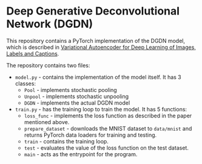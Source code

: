 # Deep Generative Deconvolutional Network (DGDN)

This repository contains a PyTorch implementation of the DGDN model, which is described in [Variational Autoencoder for Deep Learning of Images, Labels and Captions](https://proceedings.neurips.cc/paper/2016/file/eb86d510361fc23b59f18c1bc9802cc6-Paper.pdf).

The repository contains two files:

* `model.py` - contains the implementation of the model itself. It has 3 classes:
    * `Pool` - implements stochastic pooling
    * `Unpool` - implements stochastic unpooling
    * `DGDN` - implements the actual DGDN model
* `train.py` - has the training loop to train the model. It has 5 functions:
  * `loss_func` - implements the loss function as described in the paper mentioned above.
  * `prepare_dataset` - downloads the MNIST dataset to `data/mnist` and returns PyTorch data loaders for training and testing.
  * `train` - contains the training loop.
  * `test` - evaluates the value of the loss function on the test dataset.
  * `main` - acts as the entrypoint for the program.